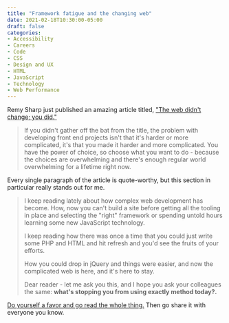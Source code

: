 ```yaml
---
title: "Framework fatigue and the changing web"
date: 2021-02-18T10:30:00-05:00
draft: false
categories:
- Accessibility
- Careers
- Code
- CSS
- Design and UX
- HTML
- JavaScript
- Technology
- Web Performance
---
```


Remy Sharp just published an amazing article titled, ["The web didn't change; you did."](https://remysharp.com/2021/02/11/the-web-didnt-change-you-did)

> If you didn't gather off the bat from the title, the problem with developing front end projects isn't that it's harder or more complicated, it's that you made it harder and more complicated. You have the power of choice, so choose what you want to do - because the choices are overwhelming and there's enough regular world overwhelming for a lifetime right now.

Every single paragraph of the article is quote-worthy, but this section in particular really stands out for me.

> I keep reading lately about how complex web development has become. How, now you can't build a site before getting all the tooling in place and selecting the "right" framework or spending untold hours learning some new JavaScript technology.
>
> I keep reading how there was once a time that you could just write some PHP and HTML and hit refresh and you'd see the fruits of your efforts.
>
> How you could drop in jQuery and things were easier, and now the complicated web is here, and it's here to stay.
>
> Dear reader - let me ask you this, and I hope you ask your colleagues the same: **what's stopping you from using exactly method today?.**

[Do yourself a favor and go read the whole thing.](https://remysharp.com/2021/02/11/the-web-didnt-change-you-did) Then go share it with everyone you know.